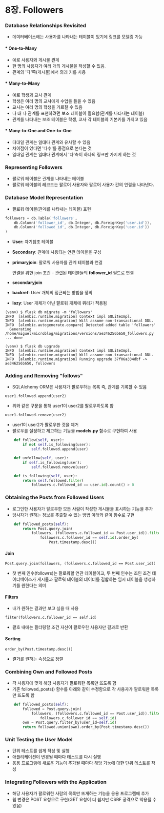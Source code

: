 # 8장. Followers
      
      
      
      
### Database Relationships Revisited
- 데이터베이스에는 사용자를 나타내는 테이블이 있기에 링크를 모델링 가능


#### * One-to-Many
- 예로 사용자와 게시물 관계
- 한 명의 사용자가 여러 개의 게시물을 작성할 수 있음.
- 관계의 '다'쪽(게시물)에서 외래 키를 사용


#### * Many-to-Many
- 예로 학생과 교사 관계
- 학생은 여러 명의 교사에게 수업을 들을 수 있음
- 교사는 여러 명의 학생을 가르칠 수 있음
- 다 대 다 관계를 표현하려면 보조 테이블이 필요함(관계를 나타내는 테이블)
- 관계를 나타내는 보조 테이블은 학생, 교사 각 테이블의 기본키를 가지고 있음


#### * Many-to-One and One-to-One
- 다대일 관계는 일대다 관계와 유사할 수 있음
- 차이점이 있다면 '다수'를 중점으로 본다는 것
- 일대일 관계는 일대다 관계에서 '다'측이 하나의 링크만 가지게 하는 것




### Representing Followers
- 팔로워 테이블은 관계를 나타내는 테이블
- 팔로워 테이블의 레코드는 팔로어 사용자와 팔로어 사용자 간의 연결을 나타낸다.



### Database Model Representation
- 팔로워 테이블(관계를 나타내는 테이블) 표현


```python
followers = db.Table('followers',
    db.Column('follower_id', db.Integer, db.ForeignKey('user.id')),
    db.Column('followed_id', db.Integer, db.ForeignKey('user.id'))
)
```

- __User__: 자기참조 테이블
- __Secondary__: 관계에 사용되는 연관 테이블을 구성
- __primaryjoin__: 팔로워 사용자를 관계 테이블과 연결

  연결을 위한 join 조건 - 관련된 테이블들의 __follower_id__ 필드로 연결 
- __secondaryjoin__ 
- __backref__: User 개체의 접근되는 방법을 정의 
- __lazy__: User 개체가 아닌 팔로워 개체에 쿼리가 적용됨 

```shell
(venv) $ flask db migrate -m "followers"
INFO  [alembic.runtime.migration] Context impl SQLiteImpl.
INFO  [alembic.runtime.migration] Will assume non-transactional DDL.
INFO  [alembic.autogenerate.compare] Detected added table 'followers'
  Generating /home/miguel/microblog/migrations/versions/ae346256b650_followers.py ... done

(venv) $ flask db upgrade
INFO  [alembic.runtime.migration] Context impl SQLiteImpl.
INFO  [alembic.runtime.migration] Will assume non-transactional DDL.
INFO  [alembic.runtime.migration] Running upgrade 37f06a334dbf -> ae346256b650, followers
```


### Adding and Removing "follows"
- SQLAlchemy ORM은 사용자가 팔로우하는 목록 즉, 관계를 기록할 수 있음   
   
```shell
user1.followed.append(user2)
```
- 위와 같은 구문을 통해 user1이 user2를 팔로우하도록 함    


```shell  
user1.followed.remove(user2)
```    
- user1이 user2가 팔로우한 것을 제거
- 팔로우를 설정하고 제고하는 기능을 __models.py__ 함수로 구현하여 사용   
   
   
```python 
    def follow(self, user):
        if not self.is_following(user):
            self.followed.append(user)

    def unfollow(self, user):
        if self.is_following(user):
            self.followed.remove(user)

    def is_following(self, user):
        return self.followed.filter(
            followers.c.followed_id == user.id).count() > 0
```

### Obtaining the Posts from Followed Users
- 로그인한 사용자가 팔로우한 모든 사람이 작성한 게시물을 표시하는 기능을 추가
- 당사자가 원하는 정보를 추출할 수 있는 방법 아래와 같이 함수로 구현

   
```python
    def followed_posts(self):
        return Post.query.join(
            followers, (followers.c.followed_id == Post.user_id)).filter(
                followers.c.follower_id == self.id).order_by(
                    Post.timestamp.desc())
```

#### Join

```shell
Post.query.join(followers, (followers.c.followed_id == Post.user_id))
```
- 첫 번째 인수(followrs)는 팔로워할 연관 테이블이고, 두 번째 인수는 조인 조건
  데이터베이스가 게시물과 팔로워 테이블의 데이터를 결합하는 임시 테이블을 생성하기를 원한다는 의미


#### Filters
- 내가 원하는 결과만 보고 싶을 때 사용

```shell
filter(followers.c.follower_id == self.id)   
```
- 괄호 내에는 필터링할 조건
  자신이 팔로우한 사용자만 결과로 반환
    
     
#### Sorting
```shell
order_by(Post.timestamp.desc())
```
- 결가를 원하는 속성으로 정렬

### Combining Own and Followed Posts
- 각 사용자에 맞게 해당 사용자가 팔로워한 목록만 뜨도록 함
- 기존 followed_posts() 함수를 아래와 같이 수정함으로 각 사용자가 팔로워한 목록만 뜨도록 함
```python
    def followed_posts(self):
        followed = Post.query.join(
            followers, (followers.c.followed_id == Post.user_id)).filter(
                followers.c.follower_id == self.id)
        own = Post.query.filter_by(user_id=self.id)
        return followed.union(own).order_by(Post.timestamp.desc())
```   


### Unit Testing the User Model
- 단위 테스트를 쉽게 작성 및 실행
- 애플리케이션이 변경될 때마다 테스트를 다시 실행
- 응용 프로그램에 새로운 기능이 추가될 때마다 해당 기눙에 대한 단위 테스트를 작성
   
   
### Integrating Followers with the Application
- 해당 사용자가 팔로워한 사람의 목록만 뜨게하는 기능을 응용 프로그램에 추가
- 웹 변경은 POST 요청으로 구현(GET 요청이 더 쉽지만 CSRF 공격으로 악용될 수 있음)